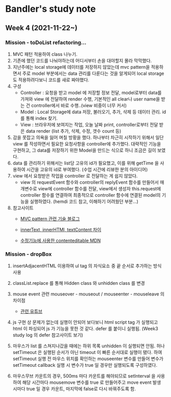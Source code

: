 # Bandler's study note 
## Week 4 (2021-11-22\~)


### Mission - toDoList refactoring...
1. MVC 패턴 적용하여 class 나누기.
2. 기존에 했던 코드를 나눠야하는데 어디서부터 손을 대야할지 몰라 막막했다.
3. 지난주에는 local storage에 데이터를 저장하지 않았는데 mvc pattern을 적용하면서 주로 model 부분에서는 data 관리를 다룬다는 것을 알게되어 local storage도 적용하려다보니 코드를 새로 짜야했다.
4. 구성
    - Controller : 요청을 받고 model 에 저장할 정보 전달, model로부터 data를 가져와 view 에 전달하여 render 수행, 기본적인 all clear나 user name을 받는 건 controller에서 바로 수행..(view 비중이 너무 커서)
    - Model : Local Storage에 data 저장, 불러오기, 추가, 삭제 등 데이터 관리. id를 통해 index 찾기.
    - View : 브라우저에 보여지는 작업, 오늘 날짜 print, controller로부터 전달 받은 data render (list 추가, 삭제, 수정, 갯수 count 등)
5. 감을 못잡고 의욕을 잃어 며칠 방황을 했다. 하나부터 차근히 시작하기 위해서 일단 view 를 작성하면서 필요한 요청사항을 controller에 추가했다. 대략적인 기능을 구현하고, 그 data를 저장하기 위한 Model을 만드는 식으로 하니 조금은 길이 보였다.
6. data 를 관리하기 위해서는 list당 고유의 id가 필요했고, 이를 위해 getTime 을 사용하여 시간을 고유의 id로 부여했다. (수업 시간에 리뷰한 분의 아이디어)
7. view 에서 요청받은 작업을 controller 로 전달하는 게 쉽지 않았다. 
    - view 의 requestEvent 함수와 controller의 replyEvent 함수를 만들어서 매개변수로 view에 controller 함수를 전달, view에서 생성자 this.request에 controller 함수를 연결하여 최종적으로 controller 함수에 연결된 model의 기능을 실행하였다. (hemdi 코드 참고, 이해하기 어려웠던 부분...)
6. 참고사이트
    - [MVC pattern 관련 기술 블로그](https://velog.io/@imacoolgirlyo/Todo-List-2.-MVC-%EB%94%94%EC%9E%90%EC%9D%B8-%ED%8C%A8%ED%84%B4)
    
    - [innerText, innerHTMl, textContent 차이](https://developer.mozilla.org/ko/docs/Web/API/Node/textContent)
    
    - [수정기능에 사용한 contenteditable MDN](https://developer.mozilla.org/en-US/docs/Web/Guide/HTML/Editable_content)

### Mission - dropBox
1. insertAdjacentHTML 이용하여 ul tag 의 자식요소 중 끝 순서로 추가하는 방식 사용
2. classList.replace 를 통해 Hidden class 와 unhidden class 를 변경
3. mouse event 관련 mouseover - mouseout / mouseenter - mouseleave 의 차이점
    - [관련 유튜브](https://www.youtube.com/watch?v=pzT4hAY82q4)

4. js 구현 상 문제가 없는데 실행이 안되어 보다보니 html script tag 가 실행되고 html 이 파싱되어 js 가 기능을 못한 것 같다. defer 를 붙이니 실행됨.
   (Week3 study log 의 defer 참고사이트 보기)
5. 마우스가 list 를 스쳐지나갔을 때에는 하위 목록 unhidden 이 실행되면 안됨. 허나 setTimeout 은 실행된 순서가 아닌 timeout 이 빠른 순서대로 실행이 됐다. 하여 setTimeout 실행 전 마우스 위치를 확인하는 mouseenter 변수를 만들어 변수가 setTimeout callback 실행 시 변수가 true 일 경우만 실행되도록 구성하였다.
6. 마우스무브 카운트의 경우, 500ms 마다 카운트를 해야되므로 setInterval 을 사용하여 해당 시간마다 mousemove 변수를 true 로 만들어주고 move event 발생 시마다 true 일 경우 카운트, 마지막에 false로 다시 바꿔주도록 함. 
   